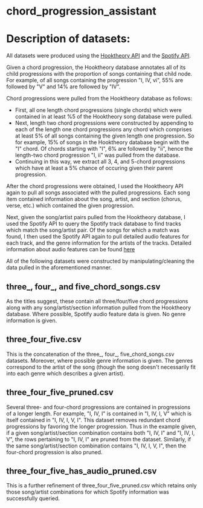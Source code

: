 # chord_progression_assistant

# Description of datasets:

All datasets were produced using the [Hooktheory API](https://www.hooktheory.com/api/trends/docs) and the [Spotify API](https://developer.spotify.com/documentation/web-api/).

Given a chord progression, the Hooktheory database annotates all of its child progressions with the proportion of songs containing that child node. For example, of all songs containing the progression "I, IV, vi", 55% are followed by "V" and 14% are followed by "IV".

Chord progressions were pulled from the Hooktheory database as follows:
* First, all one length chord progressions (single chords) which were contained in at least %5 of the Hooktheory song database were pulled.
* Next, length two chord progressions were constructed by appending to each of the length one chord progressions any chord which comprises at least 5% of all songs containing the given length one progression. So for example, 15% of songs in the Hooktheory database begin with the "I" chord. Of chords starting with "I", 6% are followed by "ii", hence the length-two chord progression "I, ii" was pulled from the database.
* Continuing in this way, we extract all 3, 4, and 5-chord progressions which have at least a 5% chance of occuring given their parent progression. 

After the chord progressions were obtained, I used the Hooktheory API again to pull all songs associated with the pulled progressions. Each song item contained information about the song, artist, and section (chorus, verse, etc.) which contained the given progression.

Next, given the song/artist pairs pulled from the Hooktheory database, I used the Spotify API to query the Spotify track database to find tracks which match the song/artist pair. Of the songs for which a match was found, I then used the Spotify API again to pull detailed audio features for each track, and the genre information for the artists of the tracks. Detailed information about audio features can be found [here](https://developer.spotify.com/documentation/web-api/reference/tracks/get-audio-features/)

All of the following datasets were constructed by manipulating/cleaning the data pulled in the aforementioned manner.

## three_, four_, and five_chord_songs.csv

As the titles suggest, these contain all three/four/five chord progressions along with any song/artist/section information pulled from the Hooktheory database. Where possible, Spotify audio feature data is given. No genre information is given.

## three_four_five.csv

This is the concatenation of the three_, four_, five_chord_songs.csv datasets. Moreover, where possible genre information is given. The genres correspond to the artist of the song (though the song doesn't necessarily fit into each genre which describes a given artist).

## three_four_five_pruned.csv

Several three- and four-chord progressions are contained in progressions of a longer length. For example, "I, IV, I" is contained in "I, IV, I, V" which is itself contained in "I, IV, I, V, I". This dataset removes redundant chord progressions by favoring the longer progression. Thus in the example given, if a given song/artist/section combination contains both "I, IV, I" and "I, IV, I, V", the rows pertaining to "I, IV, I" are pruned from the dataset. Similarly, if the same song/artist/section combination contains "I, IV, I, V, I", then the four-chord progression is also pruned.

## three_four_five_has_audio_pruned.csv

This is a further refinement of three_four_five_pruned.csv which retains only those song/artist combinations for which Spotify information was successfully queried.
